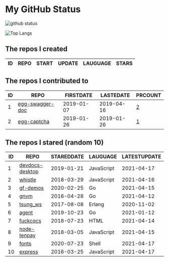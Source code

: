 # My GitHub Status

<img src="https://github-readme-stats-1.yihong0618.vercel.app/api?username=jc-lathander&show_icons=true&&&hide_title=true&count_private=true" alt="github status" />

![Top Langs](https://github-readme-stats-1.yihong0618.vercel.app/api/top-langs/?username=jc-lathander&layout=compact)

<!--START_SECTION:my_github-->
## The repos I created
| ID | REPO | START | UPDATE | LAUGUAGE | STARS |
|----|------|-------|--------|----------|-------|

## The repos I contributed to
| ID |                                REPO                                | FIRSTDATE  | LASTEDATE  |                                          PRCOUNT                                           |
|----|--------------------------------------------------------------------|------------|------------|--------------------------------------------------------------------------------------------|
|  1 | [egg-swagger-doc](https://github.com/Yanshijie-EL/egg-swagger-doc) | 2019-01-07 | 2019-04-16 | [2](https://github.com/Yanshijie-EL/egg-swagger-doc/pulls?q=is%3Apr+author%3Ajc-lathander) |
|  2 | [egg-captcha](https://github.com/Raoul1996/egg-captcha)            | 2019-01-26 | 2019-01-26 | [1](https://github.com/Raoul1996/egg-captcha/pulls?q=is%3Apr+author%3Ajc-lathander)        |

## The repos I stared (random 10)
| ID |                             REPO                             | STAREDDATE |  LAUGUAGE  | LATESTUPDATE |
|----|--------------------------------------------------------------|------------|------------|--------------|
|  1 | [devdocs-desktop](https://github.com/egoist/devdocs-desktop) | 2019-01-21 | JavaScript | 2021-04-17   |
|  2 | [whistle](https://github.com/avwo/whistle)                   | 2018-03-29 | JavaScript | 2021-04-16   |
|  3 | [gf-demos](https://github.com/gogf/gf-demos)                 | 2020-02-25 | Go         | 2021-04-15   |
|  4 | [gnvm](https://github.com/Kenshin/gnvm)                      | 2016-04-28 | Go         | 2021-04-12   |
|  5 | [tsung_ws](https://github.com/wulczer/tsung_ws)              | 2017-08-08 | Erlang     | 2020-11-02   |
|  6 | [agent](https://github.com/LeonZYang/agent)                  | 2019-10-23 | Go         | 2021-01-12   |
|  7 | [fuckcqcs](https://github.com/fuckcqcs/fuckcqcs)             | 2018-07-23 | HTML       | 2021-04-14   |
|  8 | [node-tenpay](https://github.com/befinal/node-tenpay)        | 2018-03-05 | JavaScript | 2021-04-15   |
|  9 | [fonts](https://github.com/powerline/fonts)                  | 2020-07-23 | Shell      | 2021-04-17   |
| 10 | [express](https://github.com/expressjs/express)              | 2016-03-25 | JavaScript | 2021-04-17   |

<!--END_SECTION:my_github-->
